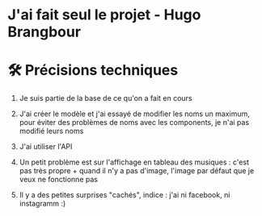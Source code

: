 # J'ai fait seul le projet - Hugo Brangbour

# 🛠️ Précisions techniques
1. Je suis partie de la base de ce qu'on a fait en cours
2. J'ai créer le modèle et j'ai essayé de modifier les noms un maximum, pour éviter des problèmes de noms avec les components, je n'ai pas modifié leurs noms
3. J'ai utiliser l'API 
4. Un petit problème est sur l'affichage en tableau des musiques : c'est pas très propre + quand il n'y a pas d'image, l'image par défaut que je veux ne fonctionne pas

5. Il y a des petites surprises "cachés", indice : j'ai ni facebook, ni instagramm :)

